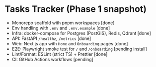 # Tasks Tracker (Phase 1 snapshot)

- Monorepo scaffold with pnpm workspaces [done]
- Env handling with `.env` and `.env.example` [done]
- Infra: docker-compose for Postgres (PostGIS), Redis, Qdrant [done]
- API: FastAPI `/healthz`, `/metrics` [done]
- Web: Next.js app with `Home` and `Onboarding` pages [done]
- E2E: Playwright smoke test for `/` and `/onboarding` [pending install]
- Lint/Format: ESLint (strict TS) + Prettier [done]
- CI: GitHub Actions workflows [pending]
